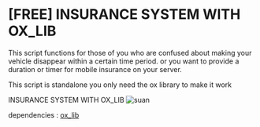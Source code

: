 # [FREE] INSURANCE SYSTEM WITH OX_LIB


This script functions for those of you who are confused about making your vehicle disappear within a certain time period. or you want to provide a duration or timer for mobile insurance on your server.

This script is standalone you only need the ox library to make it work


INSURANCE SYSTEM WITH OX_LIB
![suan](https://github.com/user-attachments/assets/028fac96-b62c-4917-806b-1e3ecf3c9b25)

dependencies : [ox_lib](https://github.com/overextended/ox_lib)
